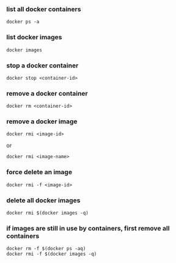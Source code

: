 ### list all docker containers
```
docker ps -a
```
### list docker images
```
docker images
```
### stop a docker container
```
docker stop <container-id>
```
### remove a docker container
```
docker rm <container-id>
```
### remove a docker image
```
docker rmi <image-id>
```
or
```
docker rmi <image-name>
```
### force delete an image
```
docker rmi -f <image-id>
```
### delete all docker images
```
docker rmi $(docker images -q)
```
### if images are still in use by containers, first remove all containers
```
docker rm -f $(docker ps -aq)
docker rmi -f $(docker images -q)
```
